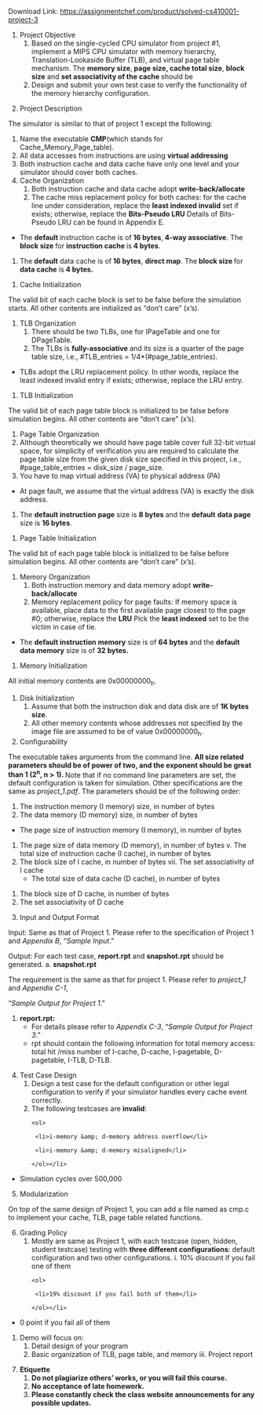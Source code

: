Download Link: https://assignmentchef.com/product/solved-cs410001-project-3
<br>
<strong></strong>






<ol>

 <li>Project Objective

  <ol>

   <li>Based on the single-cycled CPU simulator from project #1, implement a MIPS CPU simulator with memory hierarchy, Translation-Lookaside Buffer (TLB), and virtual page table mechanism. The <strong>memory size</strong>,<strong> page size, cache total size</strong>, <strong>block size</strong> and <strong>set associativity of the cache </strong>should be</li>

   <li>Design and submit your own test case to verify the functionality of the memory hierarchy configuration.</li>

  </ol></li>

</ol>




<ol start="2">

 <li>Project Description</li>

</ol>

The simulator is similar to that of project 1 except the following:

<ol>

 <li>Name the executable <strong>CMP</strong>(which stands for Cache_Memory_Page_table).</li>

 <li>All data accesses from instructions are using <strong>virtual addressing</strong></li>

 <li>Both instruction cache and data cache have only one level and your simulator should cover both caches.</li>

 <li>Cache Organization

  <ol>

   <li>Both instruction cache and data cache adopt <strong>write-back/allocate</strong></li>

   <li>The cache miss replacement policy for both caches: for the cache line under consideration, replace the <strong>least indexed invalid</strong> set if exists; otherwise, replace the <strong>Bits</strong>–<strong>Pseudo LRU</strong> Details of Bits-Pseudo LRU can be found in Appendix E.</li>

  </ol></li>

</ol>

<ul>

 <li>The <strong>default </strong>instruction cache is of<strong> 16 bytes</strong>,<strong> 4-way associative</strong>. The <strong>block size </strong>for <strong>instruction cache </strong>is<strong> 4 bytes</strong>.</li>

</ul>

<ol>

 <li>The<strong> default</strong> data cache is of<strong> 16 bytes</strong>, <strong>direct map</strong>. The<strong> block size </strong>for <strong>data cache</strong> is<strong> 4 bytes. </strong></li>

</ol>

<ol>

 <li>Cache Initialization</li>

</ol>

The valid bit of each cache block is set to be false before the simulation starts. All other contents are initialized as “don’t care” (x’s).

<ol>

 <li>TLB Organization

  <ol>

   <li>There should be two TLBs, one for IPageTable and one for DPageTable.</li>

   <li>The TLBs is <strong>fully-associative</strong> and its size is a quarter of the page table size, i.e., #TLB_entries = 1/4*(#page_table_entries).</li>

  </ol></li>

</ol>

<ul>

 <li>TLBs adopt the LRU replacement policy. In other words, replace the least indexed invalid entry if exists; otherwise, replace the LRU entry.</li>

</ul>

<ol>

 <li>TLB Initialization</li>

</ol>

The valid bit of each page table block is initialized to be false before simulation begins. All other contents are “don’t care” (x’s).




<ol>

 <li>Page Table Organization</li>

 <li>Although theoretically we should have page table cover full 32-bit virtual space, for simplicity of verification you are required to calculate the page table size from the given disk size specified in this project, i.e., #page_table_entries = disk_size / page_size.</li>

 <li>You have to map virtual address (VA) to physical address (PA)</li>

</ol>

<ul>

 <li>At page fault, we assume that the virtual address (VA) is exactly the disk address.</li>

</ul>

<ol>

 <li>The <strong>default instruction page</strong> size is <strong>8 bytes </strong>and the <strong>default</strong> <strong>data page</strong> size is <strong>16 bytes</strong>.</li>

</ol>

<ol>

 <li>Page Table Initialization</li>

</ol>

The valid bit of each page table block is initialized to be false before simulation begins. All other contents are “don’t care” (x’s).

<ol>

 <li>Memory Organization

  <ol>

   <li>Both instruction memory and data memory adopt <strong>write-back/allocate</strong></li>

   <li>Memory replacement policy for page faults: If memory space is available, place data to the first available page closest to the page #0; otherwise, replace the <strong>LRU</strong> Pick the <strong>least indexed</strong> set to be the victim in case of tie.</li>

  </ol></li>

</ol>

<ul>

 <li>The <strong>default instruction memory</strong> size is of <strong>64 bytes </strong>and the <strong>default data memory</strong> size is of <strong>32 bytes.</strong></li>

</ul>

<ol>

 <li>Memory Initialization</li>

</ol>

All         initial              memory          contents          are       0x00000000<sub>h</sub>.

<ol>

 <li>Disk Initialization

  <ol>

   <li>Assume    that     both    the       instruction     disk     and     data     disk     are       of         <strong>1K       bytes              size</strong>.</li>

   <li>All    other    memory          contents          whose             addresses       not       specified         by        the       image              file         are       assumed         to         be        of         value    0x00000000<sub>h</sub>.</li>

  </ol></li>

 <li>Configurability</li>

</ol>

The executable takes arguments from the command line. <strong>All size related parameters should be of </strong><strong>power of two, and the exponent should be great than 1 (2<sup>n</sup>, n &gt; 1). </strong>Note that if no command line parameters are set, the default configuration is taken for simulation. Other specifications are the same as <em>project_1.pdf</em>. The parameters should be of the following order:

<ol>

 <li>The instruction memory (I memory) size, in number of bytes</li>

 <li>The data memory (D memory) size, in number of bytes</li>

</ol>

<ul>

 <li>The page size of instruction memory (I memory), in number of bytes</li>

</ul>

<ol>

 <li>The page size of data memory (D memory), in number of bytes v.            The total size of instruction cache (I cache), in number of bytes</li>

 <li>The block size of I cache, in number of bytes vii.     The set associativity of I cache

  <ul>

   <li>The total size of data cache (D cache), in number of bytes</li>

  </ul></li>

</ol>

<ol>

 <li>The block size of D cache, in number of bytes</li>

 <li>The set associativity of D cache</li>

</ol>




<ol start="3">

 <li>Input and Output Format</li>

</ol>

Input: Same as that of Project 1. Please refer to the specification of Project 1 and <em>Appendix B</em>, “<em>Sample Input</em>.”

Output: For each test case, <strong>report.rpt</strong> and <strong>snapshot.rpt</strong> should be generated.  a.   <strong>snapshot.rpt</strong>

The requirement is the same as that for project 1. Please refer to <em>project_1 </em>and <em>Appendix C-1</em>,

“<em>Sample Output for Project 1</em>.”

<ol>

 <li><strong>report.rpt: </strong>

  <ul>

   <li>For details please refer to <em>Appendix C-3</em>, “<em>Sample Output for Project 3</em>.”</li>

   <li>rpt should contain the following information for total memory access: total hit /miss number of I-cache, D-cache, I-pagetable, D-pagetable, I-TLB, D-TLB.</li>

  </ul></li>

</ol>




<ol start="4">

 <li>Test Case Design

  <ol>

   <li>Design a test case for the default configuration or other legal configuration to verify if your simulator handles every cache event correctly.</li>

   <li>The following testcases are <strong>invalid</strong>:

    <ol>

     <li>i-memory &amp; d-memory address overflow</li>

     <li>i-memory &amp; d-memory misaligned</li>

    </ol></li>

  </ol></li>

</ol>

<ul>

 <li>Simulation cycles over 500,000</li>

</ul>




<ol start="5">

 <li>Modularization</li>

</ol>

On top of the same design of Project 1, you can add a file named as cmp.c to implement your cache, TLB, page table related functions.




<ol start="6">

 <li>Grading Policy

  <ol>

   <li>Mostly are same as Project 1, with each testcase (open, hidden, student testcase) testing with <strong>three different configurations</strong>: default configuration and two other configurations. i.        10% discount if you fail one of them

    <ol>

     <li>19% discount if you fail both of them</li>

    </ol></li>

  </ol></li>

</ol>

<ul>

 <li>0 point if you fail all of them</li>

</ul>

<ol>

 <li>Demo will focus on:

  <ol>

   <li>Detail design of your program</li>

   <li>Basic organization of TLB, page table, and memory iii.      Project report</li>

  </ol></li>

</ol>




<ol start="7">

 <li><strong>Etiquette </strong>

  <ol>

   <li><strong>Do not plagiarize others’ works, or you will fail this course. </strong></li>

   <li><strong>No acceptance of late homework. </strong></li>

   <li><strong>Please constantly check the class website announcements for any possible updates. </strong></li>

  </ol></li>

</ol>


